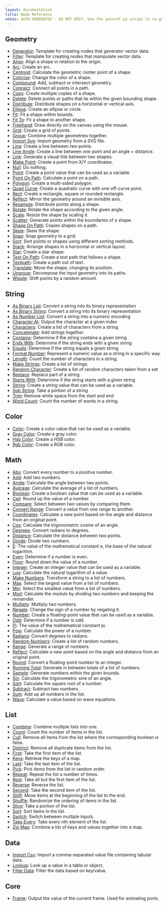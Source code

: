 ```yaml
---
layout: documentation
title: Node Reference
notes: AUTO-GENERATED - DO NOT EDIT. Use the autoref.py script to re-generate this file.
---
```

Geometry
--------
* [Generator](/node/reference/corevector/generator.html): Template for creating nodes that generator vector data.
* [Filter](/node/reference/corevector/filter.html): Template for creating nodes that manipulate vector data.
* [Align](/node/reference/corevector/align.html): Align a shape in relation to the origin.
* [Arc](/node/reference/corevector/arc.html): Create an arc.
* [Centroid](/node/reference/corevector/centroid.html): Calculate the geometric center point of a shape.
* [Colorize](/node/reference/corevector/colorize.html): Change the color of a shape.
* [Compound](/node/reference/corevector/compound.html): Add, subtract or intersect geometry.
* [Connect](/node/reference/corevector/connect.html): Connect all points in a path.
* [Copy](/node/reference/corevector/copy.html): Create multiple copies of a shape.
* [Delete](/node/reference/corevector/delete.html): Delete points or paths that lie within the given bounding shape.
* [Distribute](/node/reference/corevector/distribute.html): Distribute shapes on a horizontal or vertical axis.
* [Ellipse](/node/reference/corevector/ellipse.html): Create an ellipse or circle.
* [Fit](/node/reference/corevector/fit.html): Fit a shape within bounds.
* [Fit To](/node/reference/corevector/fit_to.html): Fit a shape to another shape.
* [Freehand](/node/reference/corevector/freehand.html): Draw directly on the canvas using the mouse.
* [Grid](/node/reference/corevector/grid.html): Create a grid of points.
* [Group](/node/reference/corevector/group.html): Combine multiple geometries together.
* [Import Svg](/node/reference/corevector/import_svg.html): Import geometry from a SVG file.
* [Line](/node/reference/corevector/line.html): Create a line between two points.
* [Line Angle](/node/reference/corevector/line_angle.html): Create a line between one point and an angle + distance.
* [Link](/node/reference/corevector/link.html): Generate a visual link between two shapes.
* [Make Point](/node/reference/corevector/make_point.html): Create a point from X/Y coordinates.
* [Null](/node/reference/corevector/null.html): Do nothing.
* [Point](/node/reference/corevector/point.html): Create a point value that can be used as a variable.
* [Point On Path](/node/reference/corevector/point_on_path.html): Calculate a point on a path.
* [Polygon](/node/reference/corevector/polygon.html): Create a multi-sided polygon.
* [Quad Curve](/node/reference/corevector/quad_curve.html): Create a quadratic curve with one off-curve point.
* [Rect](/node/reference/corevector/rect.html): Create a rectangle, square or rounded rectangle.
* [Reflect](/node/reference/corevector/reflect.html): Mirror the geometry around an invisible axis.
* [Resample](/node/reference/corevector/resample.html): Distribute points along a shape.
* [Rotate](/node/reference/corevector/rotate.html): Rotate the shape according to the given angle.
* [Scale](/node/reference/corevector/scale.html): Resize the shape by scaling it.
* [Scatter](/node/reference/corevector/scatter.html): Generate points within the boundaries of a shape.
* [Shape On Path](/node/reference/corevector/shape_on_path.html): Copies shapes on a path.
* [Skew](/node/reference/corevector/skew.html): Skew the shape.
* [Snap](/node/reference/corevector/snap.html): Snap geometry to a grid.
* [Sort](/node/reference/corevector/sort.html): Sort points or shapes using different sorting methods.
* [Stack](/node/reference/corevector/stack.html): Arrange shapes in a horizontal or vertical layout.
* [Star](/node/reference/corevector/star.html): Create a star shape.
* [Text On Path](/node/reference/corevector/text_on_path.html): Create a text path that follows a shape.
* [Textpath](/node/reference/corevector/textpath.html): Create a path out of text.
* [Translate](/node/reference/corevector/translate.html): Move the shape, changing its position.
* [Ungroup](/node/reference/corevector/ungroup.html): Decompose the input geometry into its paths.
* [Wiggle](/node/reference/corevector/wiggle.html): Shift points by a random amount.

String
------
* [As Binary List](/node/reference/string/as_binary_list.html): Convert a string into its binary representation
* [As Binary String](/node/reference/string/as_binary_string.html): Convert a string into its binary representation
* [As Number List](/node/reference/string/as_number_list.html): Convert a string into a numeric encoding
* [Character At](/node/reference/string/character_at.html): Output the character at a given index
* [Characters](/node/reference/string/characters.html): Create a list of characters from a string
* [Concatenate](/node/reference/string/concatenate.html): Add strings together.
* [Contains](/node/reference/string/contains.html): Determine if the string contains a given string
* [Ends With](/node/reference/string/ends_with.html): Determine if the string ends with a given string
* [Equals](/node/reference/string/equals.html): Determine if the string equals a given string
* [Format Number](/node/reference/string/format_number.html): Represent a numeric value as a string in a specific way.
* [Length](/node/reference/string/length.html): Count the number of characters in a string.
* [Make Strings](/node/reference/string/make_strings.html): Create a list of strings.
* [Random Character](/node/reference/string/random_character.html): Create a list of random characters taken from a set
* [Replace](/node/reference/string/replace.html): Replace part of a string
* [Starts With](/node/reference/string/starts_with.html): Determine if the string starts with a given string
* [String](/node/reference/string/string.html): Create a string value that can be used as a variable.
* [Sub String](/node/reference/string/sub_string.html): Take a portion of a string
* [Trim](/node/reference/string/trim.html): Remove white space from the start and end
* [Word Count](/node/reference/string/word_count.html): Count the number of words in a string.

Color
-----
* [Color](/node/reference/color/color.html): Create a color value that can be used as a variable.
* [Gray Color](/node/reference/color/gray_color.html): Create a gray color.
* [Hsb Color](/node/reference/color/hsb_color.html): Create a HSB color.
* [Rgb Color](/node/reference/color/rgb_color.html): Create a RGB color.

Math
----
* [Abs](/node/reference/math/abs.html): Convert every number to a positive number.
* [Add](/node/reference/math/add.html): Add two numbers.
* [Angle](/node/reference/math/angle.html): Calculate the angle between two points.
* [Average](/node/reference/math/average.html): Calculate the average of a list of numbers.
* [Boolean](/node/reference/math/boolean.html): Create a boolean value that can be used as a variable.
* [Ceil](/node/reference/math/ceil.html): Round up the value of a number.
* [Compare](/node/reference/math/compare.html): Select between two values by comparing them.
* [Convert Range](/node/reference/math/convert_range.html): Convert a value from one range to another.
* [Coordinates](/node/reference/math/coordinates.html): Calculate a new point based on the angle and distance from an original point.
* [Cos](/node/reference/math/cos.html): Calculate the trigonometric cosine of an angle.
* [Degrees](/node/reference/math/degrees.html): Convert radians to degrees.
* [Distance](/node/reference/math/distance.html): Calculate the distance between two points.
* [Divide](/node/reference/math/divide.html): Divide two numbers.
* [E](/node/reference/math/e.html): The value of the mathematical constant e, the base of the natural logarithm.
* [Even](/node/reference/math/even.html): Determine if a number is even.
* [Floor](/node/reference/math/floor.html): Round down the value of a number.
* [Integer](/node/reference/math/integer.html): Create an integer value that can be used as a variable.
* [Log](/node/reference/math/log.html): Calculate the natural logarithm of a value.
* [Make Numbers](/node/reference/math/make_numbers.html): Transform a string to a list of numbers.
* [Max](/node/reference/math/max.html): Select the largest value from a list of numbers.
* [Min](/node/reference/math/min.html): Select the smallest value from a list of numbers.
* [Mod](/node/reference/math/mod.html): Calculate the modulo by dividing two numbers and keeping the remainder.
* [Multiply](/node/reference/math/multiply.html): Multiply two numbers.
* [Negate](/node/reference/math/negate.html): Change the sign of a number by negating it.
* [Number](/node/reference/math/number.html): Create a floating-point value that can be used as a variable.
* [Odd](/node/reference/math/odd.html): Determine if a number is odd.
* [Pi](/node/reference/math/pi.html): The value of the mathematical constant pi.
* [Pow](/node/reference/math/pow.html): Calculate the power of a number.
* [Radians](/node/reference/math/radians.html): Convert degrees to radians.
* [Random Numbers](/node/reference/math/random_numbers.html): Create a list of random numbers.
* [Range](/node/reference/math/range.html): Generate a range of numbers.
* [Reflect](/node/reference/math/reflect.html): Calculate a new point based on the angle and distance from an original point.
* [Round](/node/reference/math/round.html): Convert a floating-point number to an integer.
* [Running Total](/node/reference/math/running_total.html): Generate in between totals of a list of numbers.
* [Sample](/node/reference/math/sample.html): Generate numbers within the given bounds.
* [Sin](/node/reference/math/sin.html): Calculate the trigonometric sine of an angle.
* [Sqrt](/node/reference/math/sqrt.html): Calculate the square root of a number.
* [Subtract](/node/reference/math/subtract.html): Subtract two numbers.
* [Sum](/node/reference/math/sum.html): Add up all numbers in the list.
* [Wave](/node/reference/math/wave.html): Calculate a value based on wave equations.

List
----
* [Combine](/node/reference/list/combine.html): Combine multiple lists into one.
* [Count](/node/reference/list/count.html): Count the number of items in the list.
* [Cull](/node/reference/list/cull.html): Remove all items from the list where the corresponding boolean is false.
* [Distinct](/node/reference/list/distinct.html): Remove all duplicate items from the list.
* [First](/node/reference/list/first.html): Take the first item of the list.
* [Keys](/node/reference/list/keys.html): Retrieve the keys of a map.
* [Last](/node/reference/list/last.html): Take the last item of the list.
* [Pick](/node/reference/list/pick.html): Pick items from the list in random order.
* [Repeat](/node/reference/list/repeat.html): Repeat the list a number of times.
* [Rest](/node/reference/list/rest.html): Take all but the first item of the list.
* [Reverse](/node/reference/list/reverse.html): Reverse the list.
* [Second](/node/reference/list/second.html): Take the second item of the list.
* [Shift](/node/reference/list/shift.html): Move items at the beginning of the list to the end.
* [Shuffle](/node/reference/list/shuffle.html): Randomize the ordering of items in the list.
* [Slice](/node/reference/list/slice.html): Take a portion of the list.
* [Sort](/node/reference/list/sort.html): Sort items in the list.
* [Switch](/node/reference/list/switch.html): Switch between multiple inputs.
* [Take Every](/node/reference/list/take_every.html): Take every nth element of the list.
* [Zip Map](/node/reference/list/zip_map.html): Combine a list of keys and values together into a map.

Data
----
* [Import Csv](/node/reference/data/import_csv.html): Import a comma-separated value file containing tabular data.
* [Lookup](/node/reference/data/lookup.html): Look up a value in a table or object.
* [Filter Data](/node/reference/data/filter_data.html): Filter the data based on key/value.

Core
----
* [Frame](/node/reference/core/frame.html): Output the value of the current frame. Used for animating ports.

